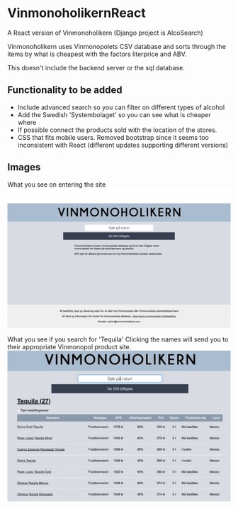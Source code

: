 # VinmonoholikernReact
A React version of Vinmonoholikern (Django project is AlcoSearch)

Vinmonoholikern uses Vinmonopolets CSV database and sorts through the items by what is cheapest with the factors literprice and ABV.

This doesn't include the backend server or the sql database.


## Functionality to be added
- Include advanced search so you can filter on different types of alcohol
- Add the Swedish 'Systembolaget' so you can see what is cheaper where
- If possible connect the products sold with the location of the stores.
- CSS that fits mobile users. Removed bootstrap since it seems too inconsistent with React (different updates supporting different versions)

## Images 
What you see on entering the site
![Frontpage](https://github.com/Paalar/VinmonoholikernReact/blob/master/images/frontpage.png)

What you see if you search for 'Tequila'
Clicking the names will send you to their appropriate Vinmonopol product site.
![Tequila Page](https://github.com/Paalar/VinmonoholikernReact/blob/master/images/tequilasearch.png)
